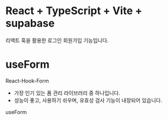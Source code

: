 # React + TypeScript + Vite + supabase 

리액트 훅을 활용한 로그인 회원가입 기능입니다.

# useForm 

React-Hook-Form
- 가장 인기 있는 폼 관리 라이브러리 중 하나입니다.
- 성능이 좋고, 사용하기 쉬우며, 유효성 검사 기능이 내장되어 있습니다.

useForm

 

